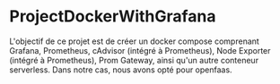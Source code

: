 # ProjectDockerWithGrafana
L'objectif de ce projet est de créer un docker compose comprenant Grafana, Prometheus, cAdvisor (intégré à Prometheus), Node Exporter (intégré à Prometheus), Prom Gateway, ainsi qu'un autre conteneur serverless. Dans notre cas, nous avons opté pour openfaas.
